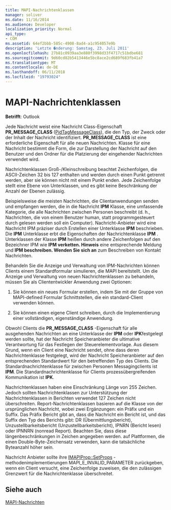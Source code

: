 ```yaml
---
title: MAPI-Nachrichtenklassen
manager: soliver
ms.date: 11/16/2014
ms.audience: Developer
localization_priority: Normal
api_type:
- COM
ms.assetid: 64ef2bbb-585c-4908-8ad4-a1c954057e9b
description: 'Letzte �nderung: Samstag, 23. Juli 2011'
ms.openlocfilehash: 27b81c0939aa3e880f3998d33f4717c51bdbe681
ms.sourcegitcommit: 9d60cd82b5413446e5bc8ace2cd689f683fb41a7
ms.translationtype: MT
ms.contentlocale: de-DE
ms.lasthandoff: 06/11/2018
ms.locfileid: "19793024"
---
```

# <a name="mapi-message-classes"></a>MAPI-Nachrichtenklassen

  
  
**Betrifft**: Outlook 
  
Jede Nachricht weist eine Nachricht Class-Eigenschaft **PR_MESSAGE_CLASS** ([PidTagMessageClass](pidtagmessageclass-canonical-property.md)), die den Typ, der Zweck oder der Inhalt der Nachricht identifiziert. **PR_MESSAGE_CLASS** ist eine erforderliche Eigenschaft für alle neuen Nachrichten. Klasse für eine Nachricht bestimmt die Form, die zur Darstellung der Nachricht auf den Benutzer und den Ordner für die Platzierung der eingehender Nachrichten verwendet wird. 
  
Nachrichtenklassen Groß-/Kleinschreibung beachtet Zeichenfolgen, die ASCII-Zeichen 32 bis 127 enthalten und werden durch einen Punkt getrennt werden, aber sie können nicht mit einem Punkt enden. Jede Zeichenfolge stellt eine Ebene von Unterklassen, und es gibt keine Beschränkung der Anzahl der Ebenen zulässig. 
  
Beispielsweise die meisten Nachrichten, die Clientanwendungen senden und empfangen werden, die in die Nachricht **IPM** Klasse, eine umfassende Kategorie, die alle Nachrichten zwischen Personen beschreibt (d. h., Nachrichten, die von einem Benutzer human, statt programmgesteuert durch gelesen werden soll ein Computer). Nachricht-Anbieter wird eine Nachricht IPM präziser durch Erstellen einer Unterklasse **IPM** beschrieben. Die **IPM** Unterklasse erbt die Eigenschaften der Nachrichtenklasse **IPM** . Unterklassen der Klasse **IPM** heißen durch andere Zeichenfolgen auf den Bezeichner IPM wie **IPM verketten. Hinweis** eine entsprechende Meldung und **IPM beschreiben. Wenden Sie sich an** zum Beschreiben von Kontakt Nachrichten. 
  
Behandeln Sie die Anzeige und Verwaltung von IPM-Nachrichten können Clients einem Standardformular simulieren, die MAPI bereitstellt. Um die Anzeige und Verwaltung von neuen Nachrichtenklassen zu behandeln, müssen Sie als Cliententwickler Anwendung zwei Optionen:
  
1. Sie können ein neues Formular erstellen, indem Sie mit der Gruppe von MAPI-defined Formular Schnittstellen, die ein standard-Client verwenden können.
    
2. Sie können einen eigene Client schreiben, durch die Implementierung einer vollständigen, eigenständige Anwendung. 
    
Obwohl Clients die **PR_MESSAGE_CLASS** -Eigenschaft für alle ausgehenden Nachrichten an eine Unterklasse der **IPM** oder **IPK**festgelegt werden sollte, hat der Nachricht Speicheranbieter die ultimative Verantwortung für das Festlegen der Steuerelementvorlage. Aus diesem Grund, wenn ein Client eine Nachricht sendet, ohne dass deren Nachrichtenklasse festgelegt, wird der Nachricht Speicheranbieter auf den entsprechenden Standardwert für den betreffenden Typ des Clients. Die Standardnachrichtenklasse für zwischen Personen Messagingclients ist **IPM**. Die Standardnachrichtenklasse für Clients prozessübergreifenden Kommunikation ist **IPK**. 
  
Nachrichtenklassen haben eine Einschränkung Länge von 255 Zeichen. Jedoch sollten Nachrichtenklassen zur Unterstützung der Nachrichtenklassen in Berichten verwendet 127 Zeichen nicht überschreiten. Report-Nachrichtenklassen basieren auf die Klasse von der ursprünglichen Nachricht, wobei zwei Ergänzungen: ein Präfix und ein Suffix. Das Präfix Bericht gibt an, dass die Nachricht ein Bericht ist, und das Suffix den Typ des Berichts gibt: DR (Übermittlungsbericht), Unzustellbarkeitsbericht (Unzustellbarkeitsbericht), IPNRN (Bericht lesen) oder IPNNRN (nonread Report). Beachten Sie, dass diese längenbeschränkungen in Zeichen angegeben werden. auf Plattformen, die einen Double-Byte-Zeichensatz verwenden, kann die tatsächliche Byteanzahl höher sein. 
  
Nachricht Anbieter sollte ihre [IMAPIProp::SetProps](imapiprop-setprops.md) -methodenimplementierungen MAPI_E_INVALID_PARAMETER zurückgeben, wenn ein Client versucht, eine Zeichenfolge zuweisen, die den zulässigen Grenzwert für die Nachrichtenklasse überschreitet. 
  
## <a name="see-also"></a>Siehe auch



[MAPI-Nachrichten](mapi-messages.md)

